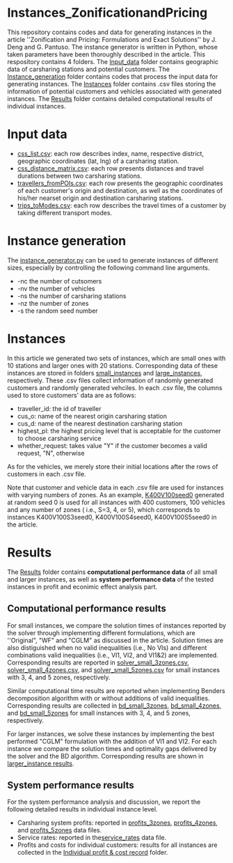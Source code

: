 # Instances_ZonificationandPricing
This repository contains codes and data for generating instances in the article ''Zonification and Pricing: Formulations and Exact Solutions'' by J. Deng and G. Pantuso. The instance generator is written in Python, whose taken parameters have been thoroughly described in the article. This respository contains 4 folders. The [Input_data](./Input_data/) folder contains geographic data of carsharing stations and potential customers. The [Instance_generation](./Instance_generation/) folder contains codes that process the input data for generating instances. The [Instances](./Instances/) folder contains .csv files storing the information of potential customers and vehicles associated with generated instances. The [Results](./Results/) folder contains detailed computational results of individual instances.

# Input data
* [css_list.csv](/Input_data/css_list.csv): each row describes index, name, respective district, geographic coordinates (lat, lng) of a carsharing station.
* [css_distance_matrix.csv](/Input_data/css_distance_matrix.csv): each row presents distances and travel durations between two carsharing stations.
* [travellers_fromPOIs.csv](/Input_data/travellers_fromPOIs.csv): each row presents the geographic coordinates of each customer's origin and destination, as well as the coordinates of his/her nearset origin and destination carsharing stations.
* [trips_toModes.csv](/Input_data/trips_toModes.csv): each row describes the travel times of a customer by taking different transport modes.

# Instance generation
The [instance_generator.py](/Instance_generation/instance_generator.py) can be used to generate instances of different sizes, especially by controlling the following command line arguments.
* -nc the number of cutsomers
* -nv the number of vehicles
* -ns the number of carsharing stations
* -nz the number of zones
* -s the random seed number

# Instances
In this article we generated two sets of instances, which are small ones with 10 stations and larger ones with 20 stations. Corresponding data of these instances are stored in folders [small_instances](/Instances/small_instances/) and [large_instances](/Instances/larger_instances/), respectively. These .csv files collect information of randomly generated customers and randomly generated vehciles. In each .csv file, the columns used to store customers' data are as follows:
* traveller_id: the id of traveller
* cus_o: name of the nearest origin carsharing station
* cus_d: name of the nearest destination carsharing station
* highest_pl: the highest pricing level that is acceptable for the customer to choose carsharing service
* whether_request: takes value "Y" if the customer becomes a valid request, "N", otherwise

As for the vehicles, we merely store their initial locations after the rows of customers in each .csv file. 

Note that customer and vehicle data in each .csv file are used for instances with varying numbers of zones. As an example, [K400V100seed0](/Instances/larger_instances/K400V100seed0.csv) generated at random seed 0 is used for all instances with 400 customers, 100 vehicles and any number of zones ( i.e., S=3, 4, or 5), which corresponds to instances K400V100S3seed0, K400V100S4seed0, K400V100S5seed0 in the article.

# Results
The [Results](/Results/) folder contains **computational performance data** of all small and larger instances, as well as **system performance data** of the tested instances in profit and econimic effect analysis part.
## Computational performance results
For small instances, we compare the solution times of instances reported by the solver through implementing different formulations, which are ''Original", "WF" and "CGLM" as discussed in the article. Solution times are also distiguished when no valid inequalities (i.e., No VIs) and different combinations valid inequalities (i.e., VI1, VI2, and VI1&2) are implemented. Corresponding results are reported in [solver_small_3zones.csv](/Results/small_instances/solver_small_3zones.csv), [solver_small_4zones.csv](/Results/small_instances/solver_small_4zones.csv), and [solver_small_5zones.csv](/Results/small_instances/solver_small_5zones.csv) for small instances with 3, 4, and 5 zones, respectively.

Similar computational time results are reported when implementing Benders decomposition algorithm with or without additions of valid inequalities. Corresponding results are collected in [bd_small_3zones](/Results/small_instances/bd_small_3zones.csv), [bd_small_4zones](/Results/small_instances/bd_small_4zones.csv), and [bd_small_5zones](/Results/small_instances/bd_small_5zones.csv) for small instances with 3, 4, and 5 zones, respectively. 

For larger instances, we solve these instances by implementing the best performed "CGLM" formulation with the addition of VI1 and VI2. For each instance we compare the solution times and optimality gaps delivered by the solver and the BD algorithm. Corresponding results are shown in [larger_instance results](/Results/larger_instances/).

## System performance results
For the system performance analysis and discussion, we report the following detailed results in individual instance level.
* Carsharing system profits: reported in [profits_3zones](/Results/system_performance/Net_profits_3zones.csv), [profits_4zones](/Results/system_performance/Net_profits_4zones.csv), and [profits_5zones](/Results/system_performance/Net_profits_5zones.csv) data files.
* Service rates: reported in the[service_rates](/Results/system_performance/Service%20rates_3zones.csv) data file.
* Profits and costs for individual customers: results for all instances are collected in the [Individual profit & cost record](/Results/system_performance/Individual%20profit&cost%20record(zonification_granularity)/) folder.